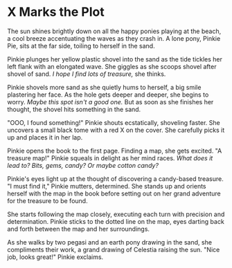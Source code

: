 # X Marks the Plot

The sun shines brightly down on all the happy ponies playing at the beach, a cool breeze accentuating the waves as they crash in. A lone pony, Pinkie Pie, sits at the far side, toiling to herself in the sand.

Pinkie plunges her yellow plastic shovel into the sand as the tide tickles her left flank with an elongated wave. She giggles as she scoops shovel after shovel of sand. *I hope I find lots of treasure,* she thinks.

Pinkie shovels more sand as she quietly hums to herself, a big smile plastering her face. As the hole gets deeper and deeper, she begins to worry. *Maybe this spot isn't a good one.* But as soon as she finishes her thought, the shovel hits something in the sand.

"OOO, I found something!" Pinkie shouts ecstatically, shoveling faster. She uncovers a small black tome with a red X on the cover. She carefully picks it up and places it in her lap.

Pinkie opens the book to the first page. Finding a map, she gets excited. "A treasure map!" Pinkie squeals in delight as her mind races. *What does it lead to? Bits, gems, candy? Or maybe cotton candy?*

Pinkie's eyes light up at the thought of discovering a candy-based treasure. "I must find it," Pinkie mutters, determined. She stands up and orients herself with the map in the book before setting out on her grand adventure for the treasure to be found.

She starts following the map closely, executing each turn with precision and determination. Pinkie sticks to the dotted line on the map, eyes darting back and forth between the map and her surroundings.

As she walks by two pegasi and an earth pony drawing in the sand, she compliments their work, a grand drawing of Celestia raising the sun. "Nice job, looks great!" Pinkie exclaims.

